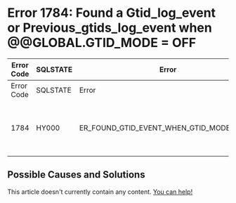 
# Error 1784: Found a Gtid_log_event or Previous_gtids_log_event when @@GLOBAL.GTID_MODE = OFF


| Error Code | SQLSTATE | Error | Description |
| --- | --- | --- | --- |
| Error Code | SQLSTATE | Error | Description |
| 1784 | HY000 | ER_FOUND_GTID_EVENT_WHEN_GTID_MODE_IS_OFF | Found a Gtid_log_event or Previous_gtids_log_event when @@GLOBAL.GTID_MODE = OFF. |




## Possible Causes and Solutions


This article doesn't currently contain any content. [You can help!](/kb/en/writing-and-editing-knowledge-base-articles/)

